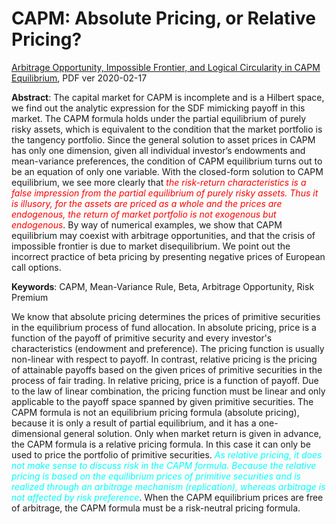 
# CAPM: Absolute Pricing, or Relative Pricing?

[Arbitrage Opportunity, Impossible Frontier, and Logical Circularity in CAPM Equilibrium](files/CAPM-en-nca.pdf), PDF ver 2020-02-17

**Abstract**: The capital market for CAPM is incomplete and is a Hilbert space, we find out the analytic expression for the SDF mimicking payoff in this market. The CAPM formula holds under the partial equilibrium of purely risky assets, which is equivalent to the condition that the market portfolio is the tangency portfolio. Since the general solution to asset prices in CAPM has only one dimension, given all individual investor’s endowments and mean-variance preferences, the condition of CAPM equilibrium turns out to be an equation of only one variable. With the closed-form solution to CAPM equilibrium, we see more clearly that <span style="color:red">*the risk-return characteristics is a false impression from the partial equilibrium of purely risky assets. Thus it is illusory, for the assets are priced as a whole and the prices are endogenous, the return of market portfolio is not exogenous but endogenous*</span>. By way of numerical examples, we show that CAPM equilibrium may coexist with arbitrage opportunities, and that the crisis of impossible frontier is due to market disequilibrium. We point out the incorrect practice of beta pricing by presenting negative prices of European call options.


**Keywords**: CAPM, Mean-Variance Rule, Beta, Arbitrage Opportunity, Risk Premium

We know that absolute pricing determines the prices of primitive securities in the equilibrium process of fund allocation. In absolute pricing, price is a function of the payoff of primitive security and every investor's characteristics (endowment and preference). The pricing function is usually non-linear with respect to payoff. In contrast, relative pricing is the pricing of attainable payoffs based on the given prices of primitive securities in the process of fair trading. In relative pricing, price is a function of payoff. Due to the law of linear combination, the pricing function must be linear and only applicable to the payoff space spanned by given primitive securities. The CAPM formula is not an equilibrium pricing formula (absolute pricing), because it is only a result of partial equilibrium, and it has a one-dimensional general solution. Only when market return is given in advance, the CAPM formula is a relative pricing formula. In this case it can only be used to price the portfolio of primitive securities. <span style="color:cyan">*As relative pricing, it does not make sense to discuss risk in the CAPM formula. Because the relative pricing is based on the equilibrium prices of primitive securities and is realized through an arbitrage mechanism (replication), whereas arbitrage is not affected by risk preference*</span>. When the CAPM equilibrium prices are free of arbitrage, the CAPM formula must be a risk-neutral pricing formula.
